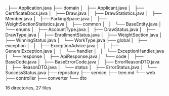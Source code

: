 .
├── Application.java
├── domain
│   ├── Applicant.java
│   ├── CertificateDocs.java
│   ├── Draw.java
│   ├── DrawStatistics.java
│   ├── Member.java
│   ├── ParkingSpace.java
│   ├── WeightSectionStatistics.java
│   ├── common
│   │   └── BaseEntity.java
│   └── enums
│       ├── AccountType.java
│       ├── DrawStatus.java
│       ├── DrawType.java
│       ├── EnrollmentStatus.java
│       ├── WeightSection.java
│       ├── WinningStatus.java
│       └── WorkType.java
├── global
│   ├── exception
│   │   ├── ExceptionAdvice.java
│   │   ├── GeneralException.java
│   │   └── handler
│   │       └── ExceptionHandler.java
│   └── response
│       ├── ApiResponse.java
│       └── code
│           ├── BaseCode.java
│           ├── BaseErrorCode.java
│           ├── ErrorReasonDTO.java
│           ├── ReasonDTO.java
│           └── status
│               ├── ErrorStatus.java
│               └── SuccessStatus.java
├── repository
├── service
├── tree.md
└── web
    ├── controller
    ├── converter
    └── dto

16 directories, 27 files
